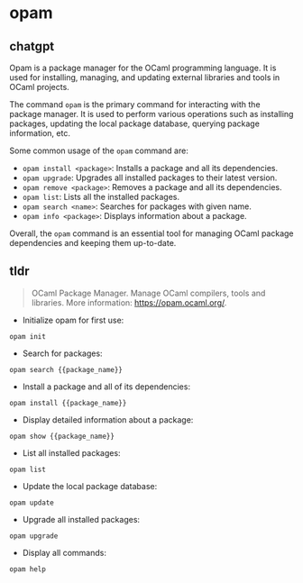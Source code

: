 # opam 
## chatgpt 
Opam is a package manager for the OCaml programming language. It is used for installing, managing, and updating external libraries and tools in OCaml projects.

The command `opam` is the primary command for interacting with the package manager. It is used to perform various operations such as installing packages, updating the local package database, querying package information, etc.

Some common usage of the `opam` command are:

- `opam install <package>`: Installs a package and all its dependencies.
- `opam upgrade`: Upgrades all installed packages to their latest version.
- `opam remove <package>`: Removes a package and all its dependencies.
- `opam list`: Lists all the installed packages.
- `opam search <name>`: Searches for packages with given name.
- `opam info <package>`: Displays information about a package.

Overall, the `opam` command is an essential tool for managing OCaml package dependencies and keeping them up-to-date. 

## tldr 
 
> OCaml Package Manager.
> Manage OCaml compilers, tools and libraries.
> More information: <https://opam.ocaml.org/>.

- Initialize opam for first use:

`opam init`

- Search for packages:

`opam search {{package_name}}`

- Install a package and all of its dependencies:

`opam install {{package_name}}`

- Display detailed information about a package:

`opam show {{package_name}}`

- List all installed packages:

`opam list`

- Update the local package database:

`opam update`

- Upgrade all installed packages:

`opam upgrade`

- Display all commands:

`opam help`
